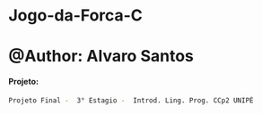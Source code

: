 # Jogo-da-Forca-C
# @Author: Alvaro Santos

#### Projeto:
```sh
Projeto Final -  3° Estagio -  Introd. Ling. Prog. CCp2 UNIPÊ
```
